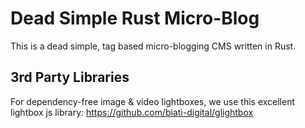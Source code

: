 # Dead Simple Rust Micro-Blog

This is a dead simple, tag based micro-blogging CMS written in Rust.

## 3rd Party Libraries

For dependency-free image & video lightboxes, we use this excellent lightbox js library: https://github.com/biati-digital/glightbox